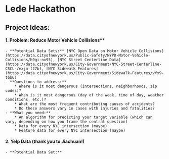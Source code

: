 # Lede Hackathon

## Project Ideas:

#### 1. Problem: Reduce Motor Vehicle Collisions**
	- **Potential Data Sets:** [NYC Open Data on Motor Vehicle Collisions](https://data.cityofnewyork.us/Public-Safety/NYPD-Motor-Vehicle-Collisions/h9gi-nx95), [NYC Street Centerline Data](https://data.cityofnewyork.us/City-Government/NYC-Street-Centerline-CSCL-/exjm-f27b), [NYC Sidewalk Features](https://data.cityofnewyork.us/City-Government/Sidewalk-Features/vfx9-tbb6)
	- **Questions to address:**
		* Where is it most dangerous (intersections, neighborhoods, zip codes)?
		* When is it most dangerous (day of the week, time of day, weather conditions, etc.)?
		* What are the most frequent contributing causes of accidents? 
		* Do these answers vary in cases with injuries and fatalities?
	- **What you need:**
		* An algorithm for predicting your target variable (which can vary, depending on how you frame the central question)
		* Data for every NYC intersection (maybe)
		* Feature data for every NYC intersection (maybe)
		
	
#### 2. Yelp Data (thank you to Jiachuan!)
	- **Potential Data Set:** 